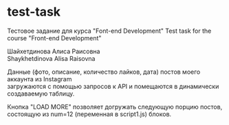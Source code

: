 # test-task
Тестовое задание для курса "Font-end Development"
Test task for the course "Front-end Development"  
   
Шайхетдинова Алиса Раисовна  
Shaykhetdinova Alisa Raisovna  
  
Данные (фото, описание, количество лайков, дата) постов моего аккаунта из Instagram   
загружаются с помощью запросов к API и помещаются в динамически создаваемую таблицу.  
  
Кнопка "LOAD MORE" позволяет догружать следующую порцию постов, состоящую из num=12 (переменная в script1.js) блоков.
